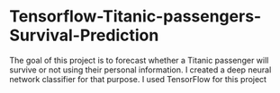 # Tensorflow-Titanic-passengers-Survival-Prediction
The goal of this project is to forecast whether a Titanic passenger will survive or not using their personal information. I created a deep neural network classifier for that purpose. I used TensorFlow for this project
